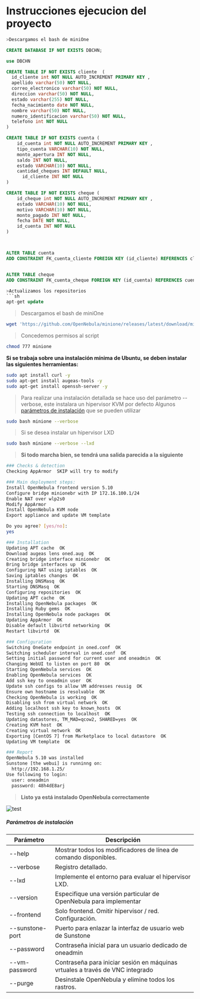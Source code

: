 # Instrucciones ejecucion del proyecto

```sql
>Descargamos el bash de miniOne

CREATE DATABASE IF NOT EXISTS DBCHN;

use DBCHN

CREATE TABLE IF NOT EXISTS cliente  (
  id_cliente int NOT NULL AUTO_INCREMENT PRIMARY KEY ,
  apellido varchar(50) NOT NULL,
  correo_electronico varchar(50) NOT NULL,
  direccion varchar(50) NOT NULL,
  estado varchar(255) NOT NULL,
  fecha_nacimiento date NOT NULL,
  nombre varchar(50) NOT NULL,
  numero_identificacion varchar(50) NOT NULL,
  telefono int NOT NULL
)

CREATE TABLE IF NOT EXISTS cuenta (
    id_cuenta int NOT NULL AUTO_INCREMENT PRIMARY KEY ,
    tipo_cuenta VARCHAR(10) NOT NULL,
    monto_apertura INT NOT NULL,
    saldo INT NOT NULL,
    estado VARCHAR(10) NOT NULL,
    cantidad_cheques INT DEFAULT NULL,
	  id_cliente INT NOT NULL    
)

CREATE TABLE IF NOT EXISTS cheque (
    id_cheque int NOT NULL AUTO_INCREMENT PRIMARY KEY ,
    estado VARCHAR(10) NOT NULL,
    motivo VARCHAR(10) NOT NULL,
    monto_pagado INT NOT NULL,
    fecha DATE NOT NULL,
    id_cuenta INT NOT NULL    
)



ALTER TABLE cuenta
ADD CONSTRAINT FK_cuenta_cliente FOREIGN KEY (id_cliente) REFERENCES cliente(id_cliente);


ALTER TABLE cheque
ADD CONSTRAINT FK_cuenta_cheque FOREIGN KEY (id_cuenta) REFERENCES cuenta(id_cuenta);

>Actualizamos los repositorios
```sh
apt-get update
```
>Descargamos el bash de miniOne
```sh
wget 'https://github.com/OpenNebula/minione/releases/latest/download/minione'
```

>Concedemos permisos al script
```sh
chmod 777 minione
```
**Si se trabaja sobre una instalación mínima de Ubuntu, se deben instalar las siguientes herramientas:**
```sh
sudo apt install curl -y
sudo apt-get install augeas-tools -y
sudo apt-get install openssh-server -y
```

>Para realizar una instalación detallada se hace uso del parámetro --verbose, este instalara un hipervisor KVM por defecto
>Algunos  [parámetros de instalación](#Parámetros-de-instalación) que se pueden utilizar
```sh
sudo bash minione --verbose
```
>Si se desea instalar un hipervisor LXD
```sh
sudo bash minione --verbose --lxd
```
> __Si todo marcha bien, se tendrá una salida parecida a la siguiente__

```sh
### Checks & detection
Checking AppArmor  SKIP will try to modify

### Main deployment steps:
Install OpenNebula frontend version 5.10
Configure bridge minionebr with IP 172.16.100.1/24
Enable NAT over wlp2s0
Modify AppArmor
Install OpenNebula KVM node
Export appliance and update VM template

Do you agree? [yes/no]:
yes

### Installation
Updating APT cache  OK
Download augeas lens oned.aug  OK
Creating bridge interface minionebr  OK
Bring bridge interfaces up  OK
Configuring NAT using iptables  OK
Saving iptables changes  OK
Installing DNSMasq  OK
Starting DNSMasq  OK
Configuring repositories  OK
Updating APT cache  OK
Installing OpenNebula packages  OK
Installing Ruby gems  OK
Installing OpenNebula node packages  OK
Updating AppArmor  OK
Disable default libvirtd networking  OK
Restart libvirtd  OK

### Configuration
Switching OneGate endpoint in oned.conf  OK
Switching scheduler interval in oned.conf  OK
Setting initial password for current user and oneadmin  OK
Changing WebUI to listen on port 80  OK
Starting OpenNebula services  OK
Enabling OpenNebula services  OK
Add ssh key to oneadmin user  OK
Update ssh configs to allow VM addresses reusig  OK
Ensure own hostname is resolvable  OK
Checking OpenNebula is working  OK
Disabling ssh from virtual network  OK
Adding localhost ssh key to known_hosts  OK
Testing ssh connection to localhost  OK
Updating datastores, TM_MAD=qcow2, SHARED=yes  OK
Creating KVM host  OK
Creating virtual network  OK
Exporting [CentOS 7] from Marketplace to local datastore  OK
Updating VM template  OK

### Report
OpenNebula 5.10 was installed
Sunstone [the webui] is runninng on:
  http://192.168.1.25/
Use following to login:
  user: oneadmin
  password: 48h4dE8arj
```

> __Listo ya está instalado OpenNebula correctamente__

![test](https://dc349.4shared.com/img/HoZMxd7Hea/s23/1727568b198/opennebula)
##### Parámetros de instalación                                                                                                 
| Parámetro | Descripción |
| ------ | ------ |
|--help	| Mostrar todos los modificadores de línea de comando disponibles.|
|--verbose |	Registro detallado.|
|--lxd|	Implemente el entorno para evaluar el hipervisor LXD.|
|--version|	Especifique una versión particular de OpenNebula para implementar|
|--frontend |Solo frontend. Omitir hipervisor / red. Configuración.|
|--sunstone-port|	Puerto para enlazar la interfaz de usuario web de Sunstone|
|--password |	Contraseña inicial para un usuario dedicado de oneadmin|
|--vm-password |	Contraseña para iniciar sesión en máquinas vrtuales a través de VNC integrado|
|--purge | Desinstale OpenNebula y elimine todos los rastros.|
